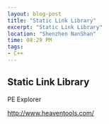 ```yaml
---
layout: blog-post
title: "Static Link Library"
excerpt: "Static Link Library"
location: "Shenzhen NanShan"
time: 08:29 PM
tags:
- C++
---
```


## Static Link Library ##

PE Explorer

http://www.heaventools.com/

### ###
